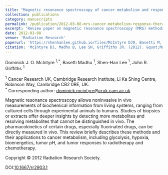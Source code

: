 ```yaml
---
title: "Magnetic resonance spectroscopy of cancer metabolism and response to therapy"
collection: publications
category: manuscripts
permalink: /publication/2012-03-08-mrs-cancer-metabolism-response-therapy
excerpt: 'Review paper on magnetic resonance spectroscopy (MRS) methods and their applications to evaluate cancer metabolism and tumour responses to radiotherapy and chemotherapy'
date: 2012-03-08
venue: 'Radiation Research'
paperurl: 'https://shenhanlee.github.io/files/McIntyre DJO, Basetti M, Lee SH, Griffiths JR_Radiation Research_2012.pdf'
citation: 'McIntyre DJ, Madhu B, Lee SH, Griffiths JR. (2012). &quot;Magnetic resonance spectroscopy of cancer metabolism and response to therapy.&quot; <i>Radiation Research</i>. 177(4):398-435.'
---
```

Dominick J. O. McIntyre <sup>1,*</sup>, Basetti Madhu <sup>1</sup>, Shen-Han Lee <sup>1</sup>, John R. Griffiths <sup>1</sup>

<sup>1</sup> Cancer Research UK, Cambridge Research Institute, Li Ka Shing Centre, Robinson Way, Cambridge CB2 0RE, UK.  
<sup>*</sup> Corresponding author: [dominick.mcintyre@cruk.cam.ac.uk](mailto:dominick.mcintyre@cruk.cam.ac.uk)

Magnetic resonance spectroscopy allows noninvasive in vivo measurements of biochemical information from living systems, ranging from cultured cells through experimental animals to humans. Studies of biopsies or extracts offer deeper insights by detecting more metabolites and resolving metabolites that cannot be distinguished in vivo. The pharmacokinetics of certain drugs, especially fluorinated drugs, can be directly measured in vivo. This review briefly describes these methods and their applications to cancer metabolism, including glycolysis, hypoxia, bioenergetics, tumor pH, and tumor responses to radiotherapy and chemotherapy.

Copyright © 2012 Radiation Research Society.

DOI:[10.1667/rr2903.1](https://doi.org/10.1667/rr2903.1)